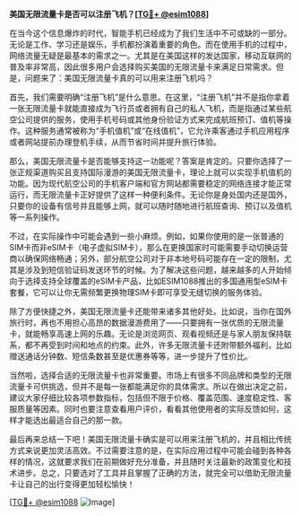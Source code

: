 **美国无限流量卡是否可以注册飞机？[[TG💪+ @esim1088](https://t.me/s/esim1088)]**

在当今这个信息爆炸的时代，智能手机已经成为了我们生活中不可或缺的一部分。无论是工作、学习还是娱乐，手机都扮演着重要的角色。而在使用手机的过程中，网络流量无疑是最基本的需求之一。尤其是在美国这样的发达国家，移动互联网的普及率非常高，因此很多用户会选择购买美国的无限流量卡来满足日常需求。但是，问题来了：美国无限流量卡真的可以用来注册飞机吗？

首先，我们需要明确“注册飞机”是什么意思。在这里，“注册飞机”并不是指你拿着一张无限流量卡就能直接成为飞行员或者拥有自己的私人飞机，而是指通过某些航空公司提供的服务，使用手机号码或其他身份验证方式来完成航班预订、值机等操作。这种服务通常被称为“手机值机”或“在线值机”，它允许乘客通过手机应用程序或者网站提前办理登机手续，从而节省时间并提升旅行体验。

那么，美国无限流量卡是否能够支持这一功能呢？答案是肯定的。只要你选择了一张正规渠道购买且支持国际漫游的美国无限流量卡，理论上就可以实现手机值机的功能。因为现代航空公司的手机客户端和官方网站都需要稳定的网络连接才能正常运行，而无限流量卡正好提供了这样一种便利条件。无论你是身处国内还是国外，只要你的设备有信号并且能够上网，就可以随时随地进行航班查询、预订以及值机等一系列操作。

不过，在实际操作中可能会遇到一些小麻烦。例如，如果你使用的是一张普通的SIM卡而非eSIM卡（电子虚拟SIM卡），那么在更换国家时可能需要手动切换运营商以确保网络畅通；另外，部分航空公司对于非本地号码可能存在一定的限制，尤其是涉及到短信验证码发送环节的时候。为了解决这些问题，越来越多的人开始倾向于选择支持全球覆盖的eSIM卡产品，比如ESIM1088推出的多国通用型eSIM卡套餐，它可以让你无需频繁更换物理SIM卡即可享受无缝切换的服务体验。

除了方便快捷之外，美国无限流量卡还能带来诸多其他好处。比如说，当你在国外旅行时，再也不用担心高昂的数据漫游费用了——只要拥有一张优质的无限流量卡，就能畅享高速上网的乐趣。无论是浏览网页、观看视频还是与家人朋友保持联系，都不再受到时间和地点的约束。此外，许多无限流量卡还附带额外福利，比如赠送通话分钟数、短信条数甚至是优惠券等等，进一步提升了性价比。

当然啦，选择合适的无限流量卡也非常重要。市场上有很多不同品牌和类型的无限流量卡可供挑选，但并不是每一张都能满足你的具体需求。所以在做出决定之前，建议大家仔细比较各项参数指标，包括但不限于价格、覆盖范围、速度稳定性、客服质量等因素。同时也要注意查看用户评价，看看其他使用者的实际反馈如何，这样才能选出最适合自己的那一款。

最后再来总结一下吧！美国无限流量卡确实是可以用来注册飞机的，并且相比传统方式来说更加灵活高效。不过需要注意的是，在实际应用过程中可能会碰到各种各样的情况，这就要求我们在前期做好充分准备，并且随时关注最新的政策变化和技术进步。总之，只要选对了工具并且掌握了正确的方法，就完全可以借助无限流量卡让自己的出行变得更加轻松愉快！

[[TG💪+ @esim1088](https://t.me/s/esim1088) ![Image](https://i.postimg.cc/4NQfJmqS/Snipaste-2025-05-13-00-14-12.png)]